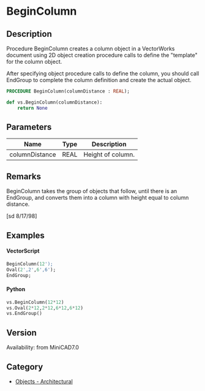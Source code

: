 # BeginColumn

## Description
Procedure BeginColumn creates a column object in a VectorWorks document using 2D object creation procedure calls to define the &quot;template&quot; for the column object. 

After specifying object procedure calls to define the column, you should call EndGroup to complete the column definition and create the actual object.

```pascal
PROCEDURE BeginColumn(columnDistance : REAL);
```

```python
def vs.BeginColumn(columnDistance):
    return None
```

## Parameters
|Name|Type|Description|
|---|---|---|
|columnDistance|REAL|Height of column.|

## Remarks
BeginColumn takes the group of objects that follow, until there is an EndGroup, and converts them into a column with height equal to column distance.

[sd 8/17/98]

## Examples
#### VectorScript ####
```pascal
BeginColumn(12');
Oval(2',2',6',6');
EndGroup;
```
#### Python ####
```python
vs.BeginColumn(12*12)
vs.Oval(2*12,2*12,6*12,6*12)
vs.EndGroup()
```

## Version
Availability: from MiniCAD7.0

## Category
* [Objects - Architectural](../Categories/Objects%20-%20Architectural.md)
